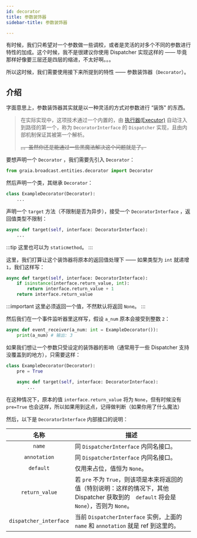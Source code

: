 ```yaml
---
id: decorator
title: 参数装饰器
sidebar-title: 参数装饰器

---
```


有时候，我们只希望对一个参数做一些调校，或者是灵活的对多个不同的参数进行特性的加成。这个时候，我不是很建议你使用 Dispatcher 实现这样的 —— 毕竟那样好像要三层还是四层的缩进，不太好啊。。。

所以这时候，我们需要使用接下来所提到的特性 —— 参数装饰器（`Decorator`）。

## 介绍

字面意思上，参数装饰器其实就是以一种灵活的方式对参数进行 “装饰" 的东西。

> 在实际实现中，这项技术通过一个内置的，由 [执行器(Executor)](/docs/broadcast/abyss/executor-and-exectarget) 自动注入到路径的第一个，称为 `DecoratorInterface` 的  `Dispatcher` 实现，且由内部机制保证其被第一个解析。
>
> ~~。。虽然你还是能通过一些黑魔法解决这个问题就是了。~~

要想声明一个 `Decorator` ，我们需要先引入 `Decorator`：

```python
from graia.broadcast.entities.decorator import Decorator
```

然后声明一个类，其继承 `Decorator`：

```python
class ExampleDecorator(Decorator):
    ...
```

声明一个 `target` 方法（不限制是否为异步），接受一个 `DecoratorInterface` ，返回值类型不限制：

```python
async def target(self, interface: DecoratorInterface):
    ...
```

:::tip
这里也可以为 `staticmethod`。
:::

这里，我们打算让这个装饰器将原本的返回值处理下 —— 如果类型为 `int` 就递增 `1`，我们这样写：

```python
async def target(self, interface: DecoratorInterface):
    if isinstance(interface.return_value, int):
        return interface.return_value + 1
    return interface.return_value
```

:::important
这里必须返回一个值，不然默认将返回 `None`。
:::

然后我们在一个事件监听器里这样写，假设 `a_num` 原本会接受到整数 `2`：

```python
async def event_receiver(a_num: int = ExampleDecorator()):
    print(a_num) # 输出: 3
```

如果我们想让一个参数只受设定的装饰器的影响（通常用于一些 Dispatcher 支持没覆盖到的地方），只需要这样：

```python
class ExampleDecorator(Decorator):
    pre = True
    
    async def target(self, interface: DecoratorInterface):
        ...
```

在这种情况下，原本的值 `interface.return_value` 将为 `None`，但有时候没有 `pre=True` 也会这样，所以如果用到这点，记得做判断（如果你用了什么魔法）

然后，以下是 `DecoratorInterface` 内部接口的说明：

|          名称          | 描述                                                         |
| :--------------------: | ------------------------------------------------------------ |
|         `name`         | 同 `DispatcherInterface` 内同名接口。                        |
|      `annotation`      | 同 `DispatcherInterface` 内同名接口。                        |
|       `default`        | 仅用来占位，值恒为 `None`。                                  |
|     `return_value`     | 若 `pre` 不为 `True`，则该项是本来将返回的值（特别说明：这样的情况下，其他 Dispatcher 获取到的　`default` 将会是 `None`），否则为 `None`。 |
| `dispatcher_interface` | 当前 `DispatcherInterface` 实例，上面的 `name` 和 `annotation` 就是 ref 到这里的。 |

